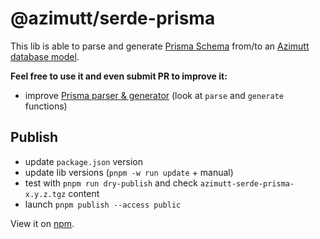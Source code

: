 # @azimutt/serde-prisma

This lib is able to parse and generate [Prisma Schema](https://www.prisma.io/docs/orm/prisma-schema) from/to an [Azimutt database model](../models).

**Feel free to use it and even submit PR to improve it:**

- improve [Prisma parser & generator](./src/prisma.ts) (look at `parse` and `generate` functions)

## Publish

- update `package.json` version
- update lib versions (`pnpm -w run update` + manual) 
- test with `pnpm run dry-publish` and check `azimutt-serde-prisma-x.y.z.tgz` content
- launch `pnpm publish --access public`

View it on [npm](https://www.npmjs.com/package/@azimutt/serde-prisma).
